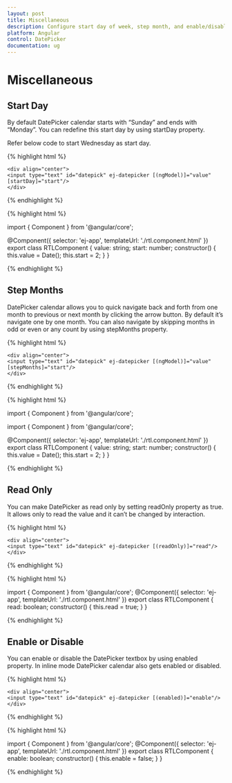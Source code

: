 ```yaml
---
layout: post
title: Miscellaneous
description: Configure start day of week, step month, and enable/disable
platform: Angular
control: DatePicker
documentation: ug
---
```

# Miscellaneous 

## Start Day

By default DatePicker calendar starts with “Sunday” and ends with “Monday”. You can redefine this start day by using startDay property.

Refer below code to start Wednesday as start day. 

{% highlight html %}

    <div align="center">
    <input type="text" id="datepick" ej-datepicker [(ngModel)]="value" [startDay]="start"/>
    </div>

{% endhighlight %}

{% highlight html %}
  
import { Component } from '@angular/core';

@Component({
  selector: 'ej-app',
  templateUrl: './rtl.component.html'
})
export class RTLComponent {
  value: string;
  start: number;
  constructor() {
    this.value = Date();
    this.start = 2;
  }
}

{% endhighlight %}

## Step Months

DatePicker calendar allows you to quick navigate back and forth from one month to previous or next month by clicking the arrow button. By default it’s navigate one by one month. You can also navigate by skipping months in odd or even or any count by using stepMonths property. 

{% highlight html %}

    <div align="center">
    <input type="text" id="datepick" ej-datepicker [(ngModel)]="value" [stepMonths]="start"/>
    </div>

{% endhighlight %}

{% highlight html %}
  
import { Component } from '@angular/core';

import { Component } from '@angular/core';

@Component({
  selector: 'ej-app',
  templateUrl: './rtl.component.html'
})
export class RTLComponent {
  value: string;
  start: number;
  constructor() {
    this.value = Date();
    this.start = 2;
  }
}

{% endhighlight %}

## Read Only

You can make DatePicker as read only by setting readOnly property as true. It allows only to read the value and it can’t be changed by interaction.

{% highlight html %}

    <div align="center">
    <input type="text" id="datepick" ej-datepicker [(readOnly)]="read"/>
    </div>

{% endhighlight %}

{% highlight html %}
  
import { Component } from '@angular/core';
@Component({
  selector: 'ej-app',
  templateUrl: './rtl.component.html'
})
export class RTLComponent {
    read: boolean;
  constructor() {
      this.read = true;
  }
}

{% endhighlight %}

## Enable or Disable

You can enable or disable the DatePicker textbox by using enabled property. In inline mode DatePicker calendar also gets enabled or disabled. 

{% highlight html %}

    <div align="center">
    <input type="text" id="datepick" ej-datepicker [(enabled)]="enable"/>
    </div>

{% endhighlight %}

{% highlight html %}
  
import { Component } from '@angular/core';
@Component({
  selector: 'ej-app',
  templateUrl: './rtl.component.html'
})
export class RTLComponent {
  enable: boolean;
  constructor() {
    this.enable = false;
  }
}

{% endhighlight %}

